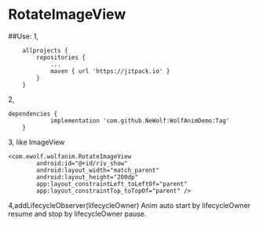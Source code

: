 # RotateImageView
##Use:
1,
```
	allprojects {
		repositories {
			...
			maven { url 'https://jitpack.io' }
		}
	}
```

2,
```
dependencies {
	        implementation 'com.github.NeWolf:WolfAnimDemo:Tag'
	}
```
3, like ImageView
```
<com.ewolf.wolfanim.RotateImageView
        android:id="@+id/riv_show"
        android:layout_width="match_parent"
        android:layout_height="200dp"
        app:layout_constraintLeft_toLeftOf="parent"
        app:layout_constraintTop_toTopOf="parent" />
```

4,addLifecycleObserver(lifecycleOwner) 
Anim auto start by lifecycleOwner resume and stop by lifecycleOwner pause.
